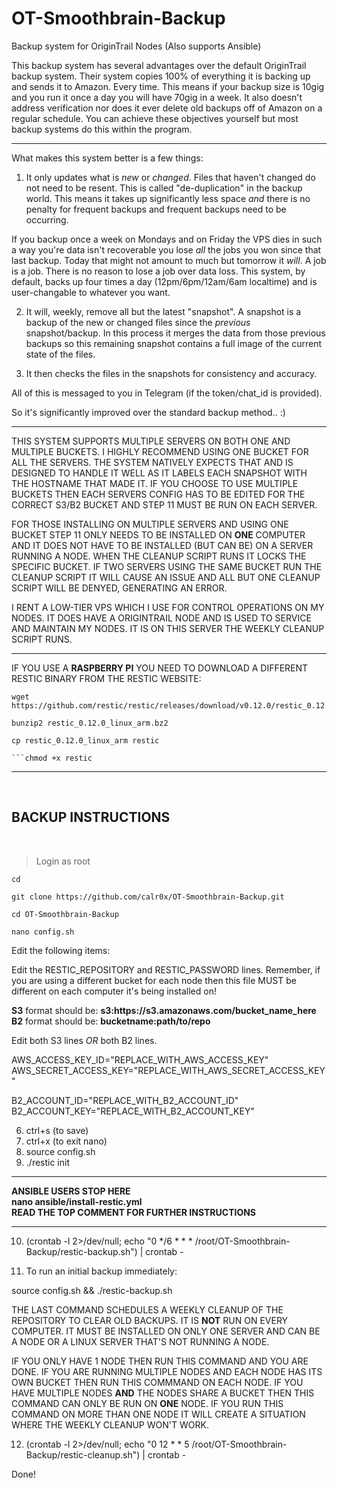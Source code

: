 # OT-Smoothbrain-Backup
Backup system for OriginTrail Nodes (Also supports Ansible)

This backup system has several advantages over the default OriginTrail backup system. Their system copies 100% of everything it is backing up and sends it to Amazon. Every time. This means if your backup size is 10gig and you run it once a day you will have 70gig in a week. It also doesn't address verification nor does it ever delete old backups off of Amazon on a regular schedule. You can achieve these objectives yourself but most backup systems do this within the program.

---

What makes this system better is a few things:  

1. It only updates what is _new_ or _changed_. Files that haven't changed do not need to be resent. This is called "de-duplication" in the backup world. This means it takes up significantly less space _and_ there is no penalty for frequent backups and frequent backups need to be occurring.

If you backup once a week on Mondays and on Friday the VPS dies in such a way you're data isn't recoverable you lose _all_ the jobs you won since that last backup. Today that might not amount to much but tomorrow it _will_. A job is a job. There is no reason to lose a job over data loss. This system, by default, backs up four times a day (12pm/6pm/12am/6am localtime) and is user-changable to whatever you want.

2. It will, weekly, remove all but the latest "snapshot". A snapshot is a backup of the new or changed files since the _previous_ snapshot/backup. In this process it merges the data from those previous backups so this remaining snapshot contains a full image of the current state of the files.

3. It then checks the files in the snapshots for consistency and accuracy.

All of this is messaged to you in Telegram (if the token/chat_id is provided).

So it's significantly improved over the standard backup method.. :)

---

THIS SYSTEM SUPPORTS MULTIPLE SERVERS ON BOTH ONE AND MULTIPLE BUCKETS. I HIGHLY RECOMMEND USING ONE BUCKET FOR ALL THE SERVERS. THE SYSTEM NATIVELY EXPECTS THAT AND IS DESIGNED TO HANDLE IT WELL AS IT LABELS EACH SNAPSHOT WITH THE HOSTNAME THAT MADE IT. IF YOU CHOOSE TO USE MULTIPLE BUCKETS THEN EACH SERVERS CONFIG HAS TO BE EDITED FOR THE CORRECT S3/B2 BUCKET AND STEP 11 MUST BE RUN ON EACH SERVER.

FOR THOSE INSTALLING ON MULTIPLE SERVERS AND USING ONE BUCKET STEP 11 ONLY NEEDS TO BE INSTALLED ON **ONE** COMPUTER AND IT DOES NOT HAVE TO BE INSTALLED (BUT CAN BE) ON A SERVER RUNNING A NODE. WHEN THE CLEANUP SCRIPT RUNS IT LOCKS THE SPECIFIC BUCKET. IF TWO SERVERS USING THE SAME BUCKET RUN THE CLEANUP SCRIPT IT WILL CAUSE AN ISSUE AND ALL BUT ONE CLEANUP SCRIPT WILL BE DENYED, GENERATING AN ERROR.

I RENT A LOW-TIER VPS WHICH I USE FOR CONTROL OPERATIONS ON MY NODES. IT DOES HAVE A ORIGINTRAIL NODE AND IS USED TO SERVICE AND MAINTAIN MY NODES. IT IS ON THIS SERVER THE WEEKLY CLEANUP SCRIPT RUNS.

---
IF YOU USE A __RASPBERRY PI__ YOU NEED TO DOWNLOAD A DIFFERENT RESTIC BINARY FROM THE RESTIC WEBSITE:

```
wget https://github.com/restic/restic/releases/download/v0.12.0/restic_0.12.0_linux_arm.bz2
```
```
bunzip2 restic_0.12.0_linux_arm.bz2
```
```
cp restic_0.12.0_linux_arm restic
```
```
```chmod +x restic
```

---
&nbsp; 
## **BACKUP INSTRUCTIONS**
&nbsp;

> Login as root
```
cd
```
```
git clone https://github.com/calr0x/OT-Smoothbrain-Backup.git
```
```
cd OT-Smoothbrain-Backup
```
```
nano config.sh
```

Edit the following items:

Edit the RESTIC_REPOSITORY and RESTIC_PASSWORD lines. Remember, if you are using a different bucket for each node then this file MUST be different on each computer it's being installed on!

  __S3__ format should be: __s3:ht<span>tps://s3.amazonaws.com/bucket_name_here__  
  __B2__ format should be: __bucketname:path/to/repo__

Edit both S3 lines *OR* both B2 lines.

  AWS_ACCESS_KEY_ID="REPLACE_WITH_AWS_ACCESS_KEY"  
  AWS_SECRET_ACCESS_KEY="REPLACE_WITH_AWS_SECRET_ACCESS_KEY"

  B2_ACCOUNT_ID="REPLACE_WITH_B2_ACCOUNT_ID"  
  B2_ACCOUNT_KEY="REPLACE_WITH_B2_ACCOUNT_KEY"

6. ctrl+s (to save)  
7. ctrl+x (to exit nano)
8. source config.sh
9. ./restic init

---

__ANSIBLE USERS STOP HERE__  
__nano ansible/install-restic.yml__  
__READ THE TOP COMMENT FOR FURTHER INSTRUCTIONS__

---

10. (crontab -l 2>/dev/null; echo "0 */6 * * * /root/OT-Smoothbrain-Backup/restic-backup.sh") | crontab -

11. To run an initial backup immediately:

source config.sh && ./restic-backup.sh

THE LAST COMMAND SCHEDULES A WEEKLY CLEANUP OF THE REPOSITORY TO CLEAR OLD BACKUPS. IT IS **NOT** RUN ON EVERY COMPUTER. IT MUST BE INSTALLED ON ONLY ONE SERVER AND CAN BE A NODE OR A LINUX SERVER THAT'S NOT RUNNING A NODE.

IF YOU ONLY HAVE 1 NODE THEN RUN THIS COMMAND AND YOU ARE DONE. IF YOU ARE RUNNING MULTIPLE NODES AND EACH NODE HAS ITS OWN BUCKET THEN RUN THIS COMMMAND ON EACH NODE. IF YOU HAVE MULTIPLE NODES **AND** THE NODES SHARE A BUCKET THEN THIS COMMAND CAN ONLY BE RUN ON **ONE** NODE. IF YOU RUN THIS COMMAND ON MORE THAN ONE NODE IT WILL CREATE A SITUATION WHERE THE WEEKLY CLEANUP WON'T WORK.

12. (crontab -l 2>/dev/null; echo "0 12 * * 5 /root/OT-Smoothbrain-Backup/restic-cleanup.sh") | crontab -

Done!
